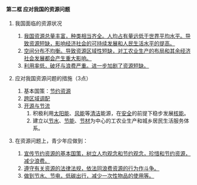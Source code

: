 #### 第二框 应对我国的资源问题

1. 我国面临的资源状况
   1. <u>我国资源总量丰富，种类相当齐全。人均占有量远低于世界平均水平。导致资源短缺，影响经济社会的可持续发展和人民生活水平的提高。</u>
   2. <u>空间分布不均衡。导致资源区域性短缺，对工农业生产的布局和其余经济社会发展都会产生重大影响。</u>
   3. <u>利用率低，破坏与浪费严重。进一步加剧了资源短缺。</u>

2. 应对我国资源问题的措施（3点）
   1. 基本国策：<u>节约资源</u>
   2. <u>跨区域调配</u>
   3. <u>开源与节流</u>
      1. 积极利用<u>太阳能</u>、<u>风能</u>等<u>清洁</u>能源，在<u>安全</u>的前提下稳步发展<u>核能</u>。
      2. 建立以<u>节水</u>、<u>节能</u>、<u>节材</u>为中心的工农业生产和城乡居民生活服务体系。

3. 在资源问题上，青少年应做到：
   1. <u>宣传节约资源的基本国策，树立人均观念和节约观念，珍惜和节约资源，减少浪费。</u>
   2. <u>遵守有关资源的法律法规，依法同浪费资源的行为作斗争。</u>
   3. <u>做到节水、节电，低碳出行，减少一次性物品的使用等。</u>

